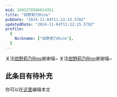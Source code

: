 ```yaml
---
mid: 3493278506814351
title: "绀野莉乃Rino"
pubDate: "2024-11-04T11:22:15.578Z"
updatedDate: "2024-11-04T11:22:15.578Z"
profile:
  {
    Nickname: ["绀野莉乃Rino"],
  }
---
```


关注[绀野莉乃Rino](https://space.bilibili.com/3493278506814351)谢谢喵~ 关注[绀野莉乃Rino](https://space.bilibili.com/3493278506814351)谢谢喵~

## 此条目有待补充
你可以在[这里](https://github.com/Yuhanawa/VTuber.ICU/edit/master/src/content/v/绀野莉乃Rino/index.md)编辑本文
